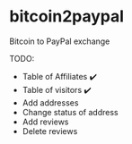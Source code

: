 # bitcoin2paypal
Bitcoin to PayPal exchange

TODO:
- Table of Affiliates ✔️
- Table of visitors ✔️
- Add addresses
- Change status of address
- Add reviews
- Delete reviews
